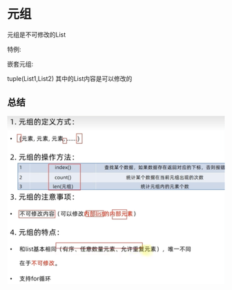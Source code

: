 # 元组

元组是不可修改的List

特例:

嵌套元组:

tuple(List1,List2)
其中的List内容是可以修改的

## 总结

![image.png](assets/image.png?t=1737311951533)
